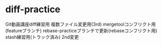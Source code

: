 ﻿# diff-practice
Git動画講座diff練習用
複数ファイル変更用(3rd)
mergetoolコンフリクト用(featureブランチ)
rebase-practiceブランチで更新(rebaseコンフリクト用)
stash練習用(トラック済み)
2nd変更
